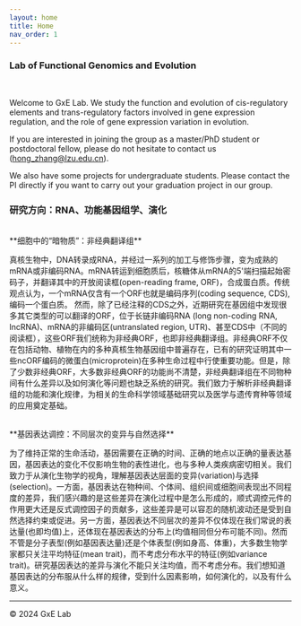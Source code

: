 ```yaml
---
layout: home
title: Home
nav_order: 1
---
```


### Lab of Functional Genomics and Evolution

<br/>

Welcome to GxE Lab. We study the function and evolution of cis-regulatory elements and trans-regulatory factors involved in gene expression regulation, and the role of gene expression variation in evolution.

If you are interested in joining the group as a master/PhD student or postdoctoral fellow, please do not hesitate to contact us (hong_zhang@lzu.edu.cn).

We also have some projects for undergraduate students. Please contact the PI directly if you want to carry out your graduation project in our group. 



### 研究方向：RNA、功能基因组学、演化
<br/>
**细胞中的“暗物质”：非经典翻译组**

真核生物中，DNA转录成RNA，并经过一系列的加工与修饰步骤，变为成熟的mRNA或非编码RNA。mRNA转运到细胞质后，核糖体从mRNA的5'端扫描起始密码子，并翻译其中的开放阅读框(open-reading frame, ORF)，合成蛋白质。传统观点认为，一个mRNA仅含有一个ORF也就是编码序列(coding sequence, CDS), 编码一个蛋白质。
然而，除了已经注释的CDS之外，近期研究在基因组中发现很多其它类型的可以翻译的ORF，位于长链非编码RNA (long non-coding RNA, lncRNA)、mRNA的非编码区(untranslated region, UTR)、甚至CDS中（不同的阅读框），这些ORF我们统称为非经典ORF，也即非经典翻译组。非经典ORF不仅在包括动物、植物在内的多种真核生物基因组中普遍存在，已有的研究证明其中一些ncORF编码的微蛋白(microprotein)在多种生命过程中行使重要功能。但是，除了少数非经典ORF，大多数非经典ORF的功能尚不清楚，非经典翻译组在不同物种间有什么差异以及如何演化等问题也缺乏系统的研究。我们致力于解析非经典翻译组的功能和演化规律，为相关的生命科学领域基础研究以及医学与遗传育种等领域的应用奠定基础。

<br/>
**基因表达调控：不同层次的变异与自然选择**

为了维持正常的生命活动，基因需要在正确的时间、正确的地点以正确的量表达基因，基因表达的变化不仅影响生物的表性进化，也与多种人类疾病密切相关。我们致力于从演化生物学的视角，理解基因表达层面的变异(variation)与选择(selection)。一方面，基因表达在物种间、个体间、组织间或细胞间表现出不同程度的差异，我们感兴趣的是这些差异在演化过程中是怎么形成的，顺式调控元件的作用更大还是反式调控因子的贡献多，这些差异是可以容忍的随机波动还是受到自然选择约束或促进。另一方面，基因表达不同层次的差异不仅体现在我们常说的表达量(也即均值)上，还体现在基因表达的分布上(均值相同但分布可能不同)。然而不管是分子表型(例如基因表达量)还是个体表型(例如身高、体重)，大多数生物学家都只关注平均特征(mean trait)，而不考虑分布水平的特征(例如variance trait)。研究基因表达的差异与演化不能只关注均值，而不考虑分布。我们想知道基因表达的分布服从什么样的规律，受到什么因素影响，如何演化的，以及有什么意义。

-----

© 2024 GxE Lab
